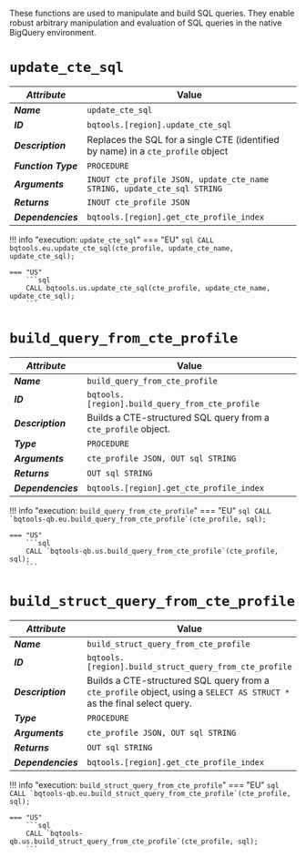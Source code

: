 These functions are used to manipulate and build SQL queries.  They enable robust arbitrary manipulation and evaluation of SQL queries in the native BigQuery environment.

# **`update_cte_sql`**
_**Attribute**_ | Value
--- | ---
_**Name**_ | `update_cte_sql`
_**ID**_ | `bqtools.[region].update_cte_sql`
_**Description**_ | Replaces the SQL for a single CTE (identified by name) in a `cte_profile` object
_**Function Type**_ | `PROCEDURE`
_**Arguments**_ | `INOUT cte_profile JSON, update_cte_name STRING, update_cte_sql STRING`
_**Returns**_ | `INOUT cte_profile JSON`
_**Dependencies**_ | `bqtools.[region].get_cte_profile_index`

!!! info "execution: `update_cte_sql`"
    === "EU"
        ```sql
        CALL bqtools.eu.update_cte_sql(cte_profile, update_cte_name, update_cte_sql);
        ```

    === "US"
        ```sql
        CALL bqtools.us.update_cte_sql(cte_profile, update_cte_name, update_cte_sql);
        ```

# **`build_query_from_cte_profile`**
_**Attribute**_ | Value
--- | ---
_**Name**_ | `build_query_from_cte_profile`
_**ID**_ | `bqtools.[region].build_query_from_cte_profile`
_**Description**_ | Builds a CTE-structured SQL query from a `cte_profile` object.
_**Type**_ | `PROCEDURE`
_**Arguments**_ | `cte_profile JSON, OUT sql STRING`
_**Returns**_ | `OUT sql STRING`
_**Dependencies**_ | `bqtools.[region].get_cte_profile_index`

!!! info "execution: `build_query_from_cte_profile`"
    === "EU"
        ```sql
        CALL `bqtools-qb.eu.build_query_from_cte_profile`(cte_profile, sql);
        ```

    === "US"
        ```sql
        CALL `bqtools-qb.us.build_query_from_cte_profile`(cte_profile, sql);
        ```

# **`build_struct_query_from_cte_profile`**
_**Attribute**_ | Value
--- | ---
_**Name**_ | `build_struct_query_from_cte_profile`
_**ID**_ | `bqtools.[region].build_struct_query_from_cte_profile`
_**Description**_ | Builds a CTE-structured SQL query from a `cte_profile` object, using a `SELECT AS STRUCT *` as the final select query.
_**Type**_ | `PROCEDURE`
_**Arguments**_ | `cte_profile JSON, OUT sql STRING`
_**Returns**_ | `OUT sql STRING`
_**Dependencies**_ | `bqtools.[region].get_cte_profile_index`

!!! info "execution: `build_struct_query_from_cte_profile`"
    === "EU"
        ```sql
        CALL `bqtools-qb.eu.build_struct_query_from_cte_profile`(cte_profile, sql);
        ```

    === "US"
        ```sql
        CALL `bqtools-qb.us.build_struct_query_from_cte_profile`(cte_profile, sql);
        ```